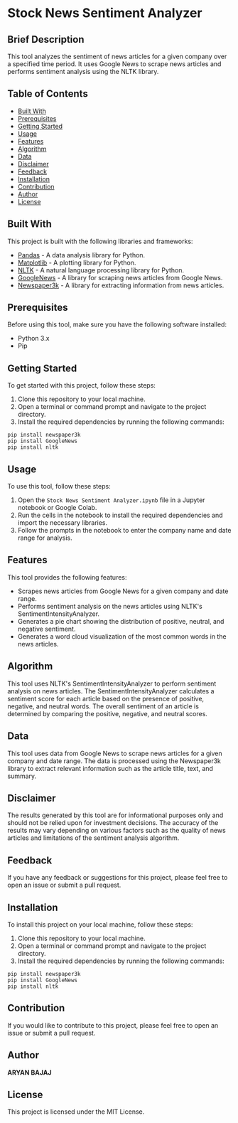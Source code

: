# Stock News Sentiment Analyzer

## Brief Description
This tool analyzes the sentiment of news articles for a given company over a specified time period. It uses Google News to scrape news articles and performs sentiment analysis using the NLTK library.

## Table of Contents
- [Built With](#built-with)
- [Prerequisites](#prerequisites)
- [Getting Started](#getting-started)
- [Usage](#usage)
- [Features](#features)
- [Algorithm](#algorithm)
- [Data](#data)
- [Disclaimer](#disclaimer)
- [Feedback](#feedback)
- [Installation](#installation)
- [Contribution](#contribution)
- [Author](#author)
- [License](#license)

## Built With
This project is built with the following libraries and frameworks:
- [Pandas](https://pandas.pydata.org/docs/) - A data analysis library for Python.
- [Matplotlib](https://matplotlib.org/stable/contents.html) - A plotting library for Python.
- [NLTK](https://www.nltk.org/) - A natural language processing library for Python.
- [GoogleNews](https://pypi.org/project/GoogleNews/) - A library for scraping news articles from Google News.
- [Newspaper3k](https://newspaper.readthedocs.io/en/latest/) - A library for extracting information from news articles.

## Prerequisites
Before using this tool, make sure you have the following software installed:
- Python 3.x
- Pip

## Getting Started
To get started with this project, follow these steps:
1. Clone this repository to your local machine.
2. Open a terminal or command prompt and navigate to the project directory.
3. Install the required dependencies by running the following commands:
```
pip install newspaper3k
pip install GoogleNews
pip install nltk
```

## Usage
To use this tool, follow these steps:
1. Open the `Stock News Sentiment Analyzer.ipynb` file in a Jupyter notebook or Google Colab.
2. Run the cells in the notebook to install the required dependencies and import the necessary libraries.
3. Follow the prompts in the notebook to enter the company name and date range for analysis.

## Features
This tool provides the following features:
- Scrapes news articles from Google News for a given company and date range.
- Performs sentiment analysis on the news articles using NLTK's SentimentIntensityAnalyzer.
- Generates a pie chart showing the distribution of positive, neutral, and negative sentiment.
- Generates a word cloud visualization of the most common words in the news articles.

## Algorithm
This tool uses NLTK's SentimentIntensityAnalyzer to perform sentiment analysis on news articles. The SentimentIntensityAnalyzer calculates a sentiment score for each article based on the presence of positive, negative, and neutral words. The overall sentiment of an article is determined by comparing the positive, negative, and neutral scores.

## Data
This tool uses data from Google News to scrape news articles for a given company and date range. The data is processed using the Newspaper3k library to extract relevant information such as the article title, text, and summary.

## Disclaimer
The results generated by this tool are for informational purposes only and should not be relied upon for investment decisions. The accuracy of the results may vary depending on various factors such as the quality of news articles and limitations of the sentiment analysis algorithm.

## Feedback
If you have any feedback or suggestions for this project, please feel free to open an issue or submit a pull request.

## Installation
To install this project on your local machine, follow these steps:
1. Clone this repository to your local machine.
2. Open a terminal or command prompt and navigate to the project directory.
3. Install the required dependencies by running the following commands:
```
pip install newspaper3k
pip install GoogleNews
pip install nltk
```

## Contribution
If you would like to contribute to this project, please feel free to open an issue or submit a pull request.

## Author
**ARYAN BAJAJ**

## License
This project is licensed under the MIT License.
